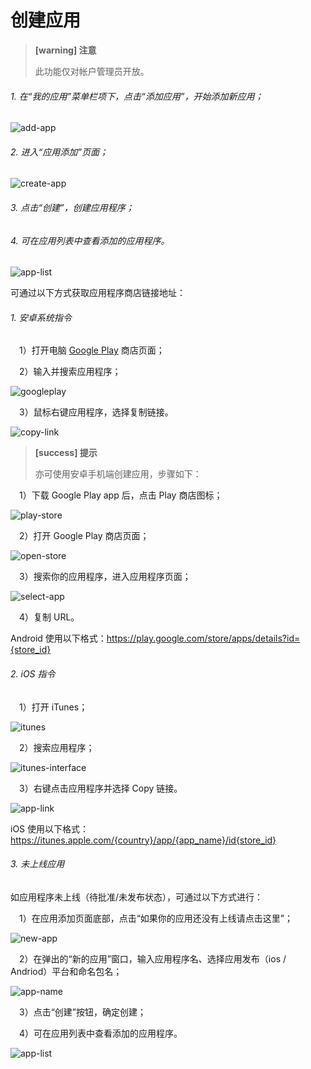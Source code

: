 # 创建应用

> **[warning] 注意**
>
> 此功能仅对帐户管理员开放。

###### 1. 在“我的应用”菜单栏项下，点击“添加应用”，开始添加新应用；

![add-app](add-app.png)

###### 2. 进入“应用添加”页面；
![create-app](create-app.png)

###### 3. 点击“创建”，创建应用程序；
###### 4. 可在应用列表中查看添加的应用程序。
![app-list](app-list.png)

可通过以下方式获取应用程序商店链接地址：

###### 1. 安卓系统指令

&ensp;&ensp;1）打开电脑 [Google Play](https://play.google.com/store) 商店页面；

&ensp;&ensp;2）输入并搜索应用程序；

![googleplay](googleplay.png)

&ensp;&ensp;3）鼠标右键应用程序，选择复制链接。

![copy-link](copy-link.png)

> **[success] 提示**
>
> 亦可使用安卓手机端创建应用，步骤如下：


&ensp;&ensp;1）下载 Google Play app 后，点击 Play 商店图标；

![play-store](play-store.png)

&ensp;&ensp;2）打开 Google Play 商店页面；

![open-store](open-store.png)

&ensp;&ensp;3）搜索你的应用程序，进入应用程序页面；

![select-app](select-app.png)

&ensp;&ensp;4）复制 URL。

Android 使用以下格式：https://play.google.com/store/apps/details?id={store_id}

###### 2. iOS 指令

&ensp;&ensp;1）打开 iTunes；

![itunes](itunes.png)

&ensp;&ensp;2）搜索应用程序；

![itunes-interface](itunes-interface.png)

&ensp;&ensp;3）右键点击应用程序并选择 Copy 链接。

![app-link](app-link.png)

iOS 使用以下格式：https://itunes.apple.com/{country}/app/{app_name}/id{store_id}

###### 3. 未上线应用
如应用程序未上线（待批准/未发布状态），可通过以下方式进行：

&ensp;&ensp;1）在应用添加页面底部，点击“如果你的应用还没有上线请点击这里”；

![new-app](new-app.png)

&ensp;&ensp;2）在弹出的“新的应用”窗口，输入应用程序名、选择应用发布（ios / Andriod）平台和命名包名；

![app-name](app-name.png)

&ensp;&ensp;3）点击“创建”按钮，确定创建；

&ensp;&ensp;4）可在应用列表中查看添加的应用程序。

![app-list](app-list.png)

